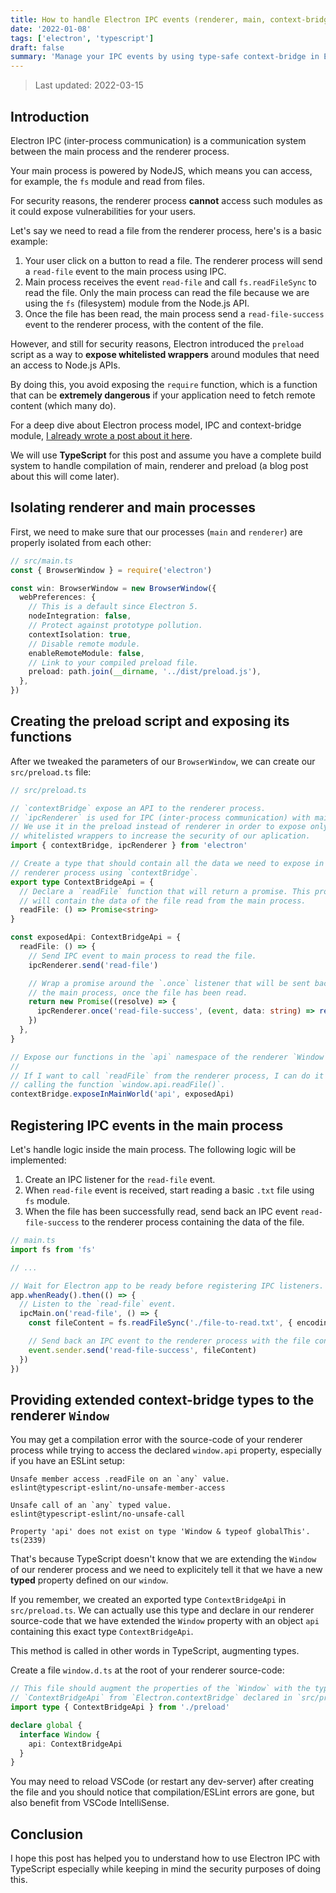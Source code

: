 ```yaml
---
title: How to handle Electron IPC events (renderer, main, context-bridge) with TypeScript
date: '2022-01-08'
tags: ['electron', 'typescript']
draft: false
summary: 'Manage your IPC events by using type-safe context-bridge in Electron apps with TypeScript and benefit from Electron security features.'
---
```


> Last updated: 2022-03-15

## Introduction

Electron IPC (inter-process communication) is a communication system between the main process and the renderer process.

Your main process is powered by NodeJS, which means you can access, for example, the `fs` module and read from files.

For security reasons, the renderer process **cannot** access such modules as it could expose vulnerabilities for your users.

Let's say we need to read a file from the renderer process, here's is a basic example:

1. Your user click on a button to read a file. The renderer process will send a `read-file` event to the main process using IPC.
2. Main process receives the event `read-file` and call `fs.readFileSync` to read the file. Only the main process can read the file because we are using the `fs` (filesystem) module from the Node.js API.
3. Once the file has been read, the main process send a `read-file-success` event to the renderer process, with the content of the file.

However, and still for security reasons, Electron introduced the `preload` script as a way to **expose whitelisted wrappers** around modules that need an access to Node.js APIs.

By doing this, you avoid exposing the `require` function, which is a function that can be **extremely dangerous** if your application need to fetch remote content (which many do).

For a deep dive about Electron process model, IPC and context-bridge module, [I already wrote a post about it here](https://blog.totominc.io/blog/electron-process-model).

We will use **TypeScript** for this post and assume you have a complete build system to handle compilation of main, renderer and preload (a blog post about this will come later).

## Isolating renderer and main processes

First, we need to make sure that our processes (`main` and `renderer`) are properly isolated from each other:

```typescript
// src/main.ts
const { BrowserWindow } = require('electron')

const win: BrowserWindow = new BrowserWindow({
  webPreferences: {
    // This is a default since Electron 5.
    nodeIntegration: false,
    // Protect against prototype pollution.
    contextIsolation: true,
    // Disable remote module.
    enableRemoteModule: false,
    // Link to your compiled preload file.
    preload: path.join(__dirname, '../dist/preload.js'),
  },
})
```

## Creating the preload script and exposing its functions

After we tweaked the parameters of our `BrowserWindow`, we can create our `src/preload.ts` file:

```typescript
// src/preload.ts

// `contextBridge` expose an API to the renderer process.
// `ipcRenderer` is used for IPC (inter-process communication) with main process.
// We use it in the preload instead of renderer in order to expose only
// whitelisted wrappers to increase the security of our aplication.
import { contextBridge, ipcRenderer } from 'electron'

// Create a type that should contain all the data we need to expose in the
// renderer process using `contextBridge`.
export type ContextBridgeApi = {
  // Declare a `readFile` function that will return a promise. This promise
  // will contain the data of the file read from the main process.
  readFile: () => Promise<string>
}

const exposedApi: ContextBridgeApi = {
  readFile: () => {
    // Send IPC event to main process to read the file.
    ipcRenderer.send('read-file')

    // Wrap a promise around the `.once` listener that will be sent back from
    // the main process, once the file has been read.
    return new Promise((resolve) => {
      ipcRenderer.once('read-file-success', (event, data: string) => resolve(data))
    })
  },
}

// Expose our functions in the `api` namespace of the renderer `Window`.
//
// If I want to call `readFile` from the renderer process, I can do it by
// calling the function `window.api.readFile()`.
contextBridge.exposeInMainWorld('api', exposedApi)
```

## Registering IPC events in the main process

Let's handle logic inside the main process. The following logic will be implemented:

1. Create an IPC listener for the `read-file` event.
2. When `read-file` event is received, start reading a basic `.txt` file using `fs` module.
3. When the file has been successfully read, send back an IPC event `read-file-success` to the renderer process containing the data of the file.

```typescript
// main.ts
import fs from 'fs'

// ...

// Wait for Electron app to be ready before registering IPC listeners.
app.whenReady().then(() => {
  // Listen to the `read-file` event.
  ipcMain.on('read-file', () => {
    const fileContent = fs.readFileSync('./file-to-read.txt', { encoding: 'utf-8' })

    // Send back an IPC event to the renderer process with the file content.
    event.sender.send('read-file-success', fileContent)
  })
})
```

## Providing extended context-bridge types to the renderer `Window`

You may get a compilation error with the source-code of your renderer process while trying to access the declared `window.api` property, especially if you have an ESLint setup:

```
Unsafe member access .readFile on an `any` value.
eslint@typescript-eslint/no-unsafe-member-access

Unsafe call of an `any` typed value.
eslint@typescript-eslint/no-unsafe-call

Property 'api' does not exist on type 'Window & typeof globalThis'.
ts(2339)
```

That's because TypeScript doesn't know that we are extending the `Window` of our renderer process and we need to explicitely tell it that we have a new **typed** property defined on our `window`.

If you remember, we created an exported type `ContextBridgeApi` in `src/preload.ts`. We can actually use this type and declare in our renderer source-code that we have extended the `Window` property with an object `api` containing this exact type `ContextBridgeApi`.

This method is called in other words in TypeScript, augmenting types.

Create a file `window.d.ts` at the root of your renderer source-code:

```typescript
// This file should augment the properties of the `Window` with the type of the
// `ContextBridgeApi` from `Electron.contextBridge` declared in `src/preload.ts`.
import type { ContextBridgeApi } from './preload'

declare global {
  interface Window {
    api: ContextBridgeApi
  }
}
```

You may need to reload VSCode (or restart any dev-server) after creating the file and you should notice that compilation/ESLint errors are gone, but also benefit from VSCode IntelliSense.

## Conclusion

I hope this post has helped you to understand how to use Electron IPC with TypeScript especially while keeping in mind the security purposes of doing this.
